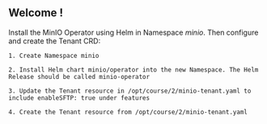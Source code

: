 
<br>

## Welcome !
Install the MinIO Operator using Helm in Namespace *minio*. Then configure and create the Tenant CRD:

    1. Create Namespace minio

    2. Install Helm chart minio/operator into the new Namespace. The Helm Release should be called minio-operator

    3. Update the Tenant resource in /opt/course/2/minio-tenant.yaml to include enableSFTP: true under features

    4. Create the Tenant resource from /opt/course/2/minio-tenant.yaml